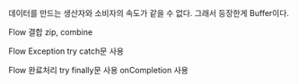 데이터를 만드는 생산자와 소비자의 속도가 같을 수 없다. 그래서 등장한게 Buffer이다.

Flow 결합
zip, combine

Flow Exception
try catch문 사용

Flow 완료처리
try finally문 사용
onCompletion 사용
